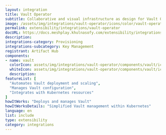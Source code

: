 ```yaml
---
layout: integration
title: Vault Operator
subtitle: Collaborative and visual infrastructure as design for Vault Operator
image: /assets/img/integrations/vault-operator/icons/color/vault-operator-color.svg
permalink: extensibility/integrations/vault-operator
docURL: https://docs.meshplay.khulnasofy.com/extensibility/integrations/vault-operator
description: 
integrations-category: Provisioning
integrations-subcategory: Key Management
registrant: Artifact Hub
components: 
- name: vault
  colorIcon: assets/img/integrations/vault-operator/components/vault/icons/color/vault-color.svg
  whiteIcon: assets/img/integrations/vault-operator/components/vault/icons/white/vault-white.svg
  description: 
featureList: [
  "Automates Vault deployment and scaling",
  "Manages Vault configuration",
  "Integrates with Kubernetes resources"
]
howItWorks: "Deploys and manages Vault"
howItWorksDetails: "Simplified Vault management within Kubernetes"
language: en
list: include
type: extensibility
category: integrations
---
```

